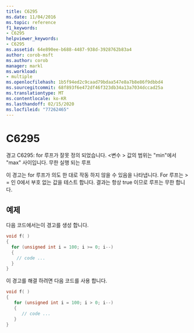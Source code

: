 ```yaml
---
title: C6295
ms.date: 11/04/2016
ms.topic: reference
f1_keywords:
- C6295
helpviewer_keywords:
- C6295
ms.assetid: 64e890ee-b688-4487-938d-3928762b83a4
author: corob-msft
ms.author: corob
manager: markl
ms.workload:
- multiple
ms.openlocfilehash: 1b5f94ed2c9caad79bdaa547e8a7b8e86f9dbbd4
ms.sourcegitcommit: 68f893f6e472df46f323db34a13a7034dccad25a
ms.translationtype: MT
ms.contentlocale: ko-KR
ms.lasthandoff: 02/15/2020
ms.locfileid: "77262465"
---
```

# <a name="c6295"></a>C6295
경고 C6295: for 루프가 잘못 정의 되었습니다. \<변수 > 값의 범위는 "min"에서 "max" 사이입니다. 무한 실행 되는 루프

 이 경고는 for 루프가 의도 한 대로 작동 하지 않을 수 있음을 나타냅니다. For 루프는 > = 인 0에서 부호 없는 값을 테스트 합니다. 결과는 항상 true 이므로 루프는 무한 합니다.

## <a name="example"></a>예제
 다음 코드에서는이 경고를 생성 합니다.

```cpp
void f( )
{
  for (unsigned int i = 100; i >= 0; i--)
  {
    // code ...
  }
}
```

 이 경고를 해결 하려면 다음 코드를 사용 합니다.

```cpp
void f( )
{
   for (unsigned int i = 100; i > 0; i--)
   {
      // code ...
   }
}
```
